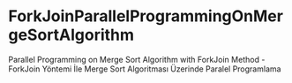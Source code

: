 # ForkJoinParallelProgrammingOnMergeSortAlgorithm
Parallel Programming on Merge Sort Algorithm with ForkJoin Method - ForkJoin Yöntemi İle Merge Sort Algoritması Üzerinde Paralel Programlama
